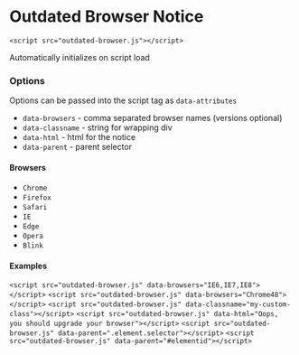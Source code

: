 # Outdated Browser Notice

`<script src="outdated-browser.js"></script>`

Automatically initializes on script load

### Options

Options can be passed into the script tag as `data-attributes`

- `data-browsers` - comma separated browser names (versions optional)
- `data-classname` - string for wrapping div
- `data-html` - html for the notice
- `data-parent` - parent selector

#### Browsers

- `Chrome`
- `Firefox`
- `Safari`
- `IE`
- `Edge`
- `Opera`
- `Blink`

#### Examples

`<script src="outdated-browser.js" data-browsers="IE6,IE7,IE8"></script>`
`<script src="outdated-browser.js" data-browsers="Chrome48"></script>`
`<script src="outdated-browser.js" data-classname="my-custom-class"></script>`
`<script src="outdated-browser.js" data-html="Oops, you should upgrade your browser"></script>`
`<script src="outdated-browser.js" data-parent=".element.selector"></script>`
`<script src="outdated-browser.js" data-parent="#elementid"></script>`  